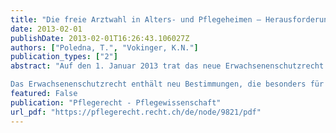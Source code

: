 ```yaml
---
title: "Die freie Arztwahl in Alters- und Pflegeheimen – Herausforderungen aufgrund des neuen Erwachsenenschutzrechts"
date: 2013-02-01
publishDate: 2013-02-01T16:26:43.106027Z
authors: ["Poledna, T.", "Vokinger, K.N."] 
publication_types: ["2"]
abstract: "Auf den 1. Januar 2013 trat das neue Erwachsenenschutzrecht in Kraft, mit unmittelbarer Wirkung (auch) für die Gemeinden und private Betreiber von Alters- und Pflegeheimen. Ziel der neuen Regelung ist es, «das Selbstbestimmungsrecht schwacher, hilfsbedürftiger Personen zu wahren und zu fördern, gleichzeitig aber auch die erforderliche Unterstützung sicherzustellen und gesellschaftliche Stigmatisierungen zu vermeiden».

Das Erwachsenenschutzrecht enthält neu Bestimmungen, die besonders für Personen in Wohn- und Pflegeeinrichtungen erlassen worden sind. Auf gesetzlicher Stufe werden spezifisch besondere Persönlichkeitsrechte gewährleistet. Dies gilt nebst anderem für die Bestimmung, dass bei Heimaufenthalt die freie Arztwahl gewährleistet werden muss. Ausnahmen lässt das Gesetz nur dann zu, wenn wichtige Gründe vorliegen."
featured: False
publication: "Pflegerecht - Pflegewissenschaft"
url_pdf: "https://pflegerecht.recht.ch/de/node/9821/pdf"
---
```

